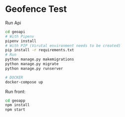 # Geofence Test

Run Api
```bash
cd geoapi
# With Pipenv
pipenv install
# With PIP (Virutal environment needs to be created)
pip install -r requirements.txt
# Run
python manage.py makemigrations
python manage.py migrate
python manage.py runserver

# DOCKER
docker-compose up
```
Run front:
```bash
cd geoapp
npm install
npm start
```
